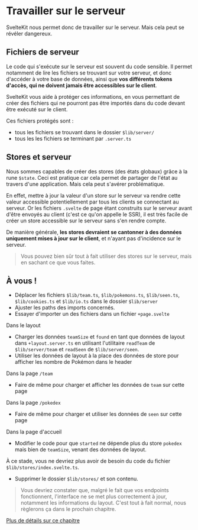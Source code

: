 # Travailler sur le serveur

SvelteKit nous permet donc de travailler sur le serveur. Mais cela peut se révéler dangereux.

## Fichiers de serveur

Le code qui s'exécute sur le serveur est souvent du code sensible. Il permet notamment de lire les fichiers se trouvant sur votre serveur, et donc d'accéder à votre base de données, ainsi que **vos différents tokens d'accès, qui ne doivent jamais être accessibles sur le client**.

SvelteKit vous aide à protéger ces informations, en vous permettant de créer des fichiers qui ne pourront pas être importés dans du code devant être exécuté sur le client.

Ces fichiers protégés sont :

- tous les fichiers se trouvant dans le dossier `$lib/server/`
- tous les les fichiers se terminant par `.server.ts`

## Stores et serveur

Nous sommes capables de créer des stores (des états globaux) grâce à la rune `$state`. Ceci est pratique car cela permet de partager de l'état au travers d'une application. Mais cela peut s'avérer problématique.

En effet, mettre à jour la valeur d'un store sur le serveur va rendre cette valeur accessible potentiellement par tous les clients se connectant au serveur. Or les fichiers `.svelte` de page étant construits sur le serveur avant d'être envoyés au client (c'est ce qu'on appelle le SSR), il est très facile de créer un store accessible sur le serveur sans s'en rendre compte.

De manière générale, **les stores devraient se cantonner à des données uniquement mises à jour sur le client**, et n'ayant pas d'incidence sur le serveur.

> Vous pouvez bien sûr tout à fait utiliser des stores sur le serveur, mais en sachant ce que vous faites.

## À vous !

<section class='task'>

- Déplacer les fichiers `$lib/team.ts`, `$lib/pokemons.ts`, `$lib/seen.ts`, `$lib/cookies.ts` et `$lib/io.ts` dans le dossier `$lib/server`
- Ajuster les paths des imports concernés.
- Essayer d'importer un des fichiers dans un fichier `+page.svelte`

Dans le layout

- Charger les données `teamSize` et `found` en tant que données de layout dans `+layout.server.ts` en utilisant l'utilitaire `readTeam` de `$lib/server/team` et `readSeen` de `$lib/server/seen`.
- Utiliser les données de layout à la place des données de store pour afficher les nombre de Pokémon dans le header

Dans la page `/team`

- Faire de même pour charger et afficher les données de `team` sur cette page

Dans la page `/pokedex`

- Faire de même pour charger et utiliser les données de `seen` sur cette page

Dans la page d'accueil

- Modifier le code pour que `started` ne dépende plus du store `pokedex` mais bien de `teamSize`, venant des données de layout.

À ce stade, vous ne devriez plus avoir de besoin du code du fichier `$lib/stores/index.svelte.ts`.

- Supprimer le dossier `$lib/stores/` et son contenu.
</section>

> Vous devriez constater que, malgré le fait que vos endpoints fonctionnent, l'interface ne se met plus correctement à jour, notamment les informations du layout. C'est tout à fait normal, nous règlerons ça dans le prochain chapitre.

[Plus de détails sur ce chapitre](https://kit.svelte.dev/docs/routing#server)
